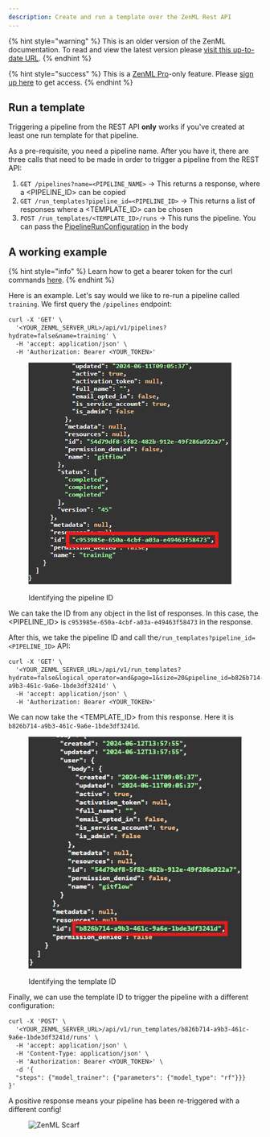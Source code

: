 ```yaml
---
description: Create and run a template over the ZenML Rest API
---
```


{% hint style="warning" %}
This is an older version of the ZenML documentation. To read and view the latest version please [visit this up-to-date URL](https://docs.zenml.io).
{% endhint %}


{% hint style="success" %}
This is a [ZenML Pro](https://zenml.io/pro)-only feature. Please
[sign up here](https://cloud.zenml.io) to get access.
{% endhint %}

## Run a template 

Triggering a pipeline from the REST API **only** works if you've created at 
least one run template for that pipeline.

As a pre-requisite, you need a pipeline name. After you have it, there are 
three calls that need to be made in order to trigger a pipeline from the 
REST API:

1. `GET /pipelines?name=<PIPELINE_NAME>` -> This returns a response, where a <PIPELINE_ID> can be copied
2. `GET /run_templates?pipeline_id=<PIPELINE_ID>` -> This returns a list of responses where a <TEMPLATE_ID> can be chosen
3. `POST /run_templates/<TEMPLATE_ID>/runs` -> This runs the pipeline. You can pass the [PipelineRunConfiguration](https://sdkdocs.zenml.io/latest/core_code_docs/core-config/#zenml.config.pipeline_run_configuration.PipelineRunConfiguration) in the body

## A working example

{% hint style="info" %}
Learn how to get a bearer token for the curl commands 
[here](../../reference/api-reference.md#using-a-bearer-token-to-access-the-api-programmatically).
{% endhint %}

Here is an example. Let's say would we like to re-run a pipeline called 
`training`. We first query the `/pipelines` endpoint:

```shell
curl -X 'GET' \
  '<YOUR_ZENML_SERVER_URL>/api/v1/pipelines?hydrate=false&name=training' \
  -H 'accept: application/json' \
  -H 'Authorization: Bearer <YOUR_TOKEN>'
```

<figure><img src="../../.gitbook/assets/rest_api_step_1.png" alt=""><figcaption><p>Identifying the pipeline ID</p></figcaption></figure>

We can take the ID from any object in the list of responses. In this case, 
the <PIPELINE_ID> is `c953985e-650a-4cbf-a03a-e49463f58473` in the response.

After this, we take the pipeline ID and call the`/run_templates?pipeline_id=<PIPELINE_ID>` API:

```shell
curl -X 'GET' \
  '<YOUR_ZENML_SERVER_URL>/api/v1/run_templates?hydrate=false&logical_operator=and&page=1&size=20&pipeline_id=b826b714-a9b3-461c-9a6e-1bde3df3241d' \
  -H 'accept: application/json' \
  -H 'Authorization: Bearer <YOUR_TOKEN>'
```

We can now take the <TEMPLATE_ID> from this response. Here it is `b826b714-a9b3-461c-9a6e-1bde3df3241d`.

<figure><img src="../../.gitbook/assets/rest_api_step_2.png" alt=""><figcaption><p>Identifying the template ID</p></figcaption></figure>

Finally, we can use the template ID to trigger the pipeline with a different 
configuration:

```shell
curl -X 'POST' \
  '<YOUR_ZENML_SERVER_URL>/api/v1/run_templates/b826b714-a9b3-461c-9a6e-1bde3df3241d/runs' \
  -H 'accept: application/json' \
  -H 'Content-Type: application/json' \
  -H 'Authorization: Bearer <YOUR_TOKEN>' \
  -d '{
  "steps": {"model_trainer": {"parameters": {"model_type": "rf"}}}
}'
```

A positive response means your pipeline has been re-triggered with a 
different config!

<!-- For scarf -->
<figure><img alt="ZenML Scarf" referrerpolicy="no-referrer-when-downgrade" src="https://static.scarf.sh/a.png?x-pxid=f0b4f458-0a54-4fcd-aa95-d5ee424815bc" /></figure>
